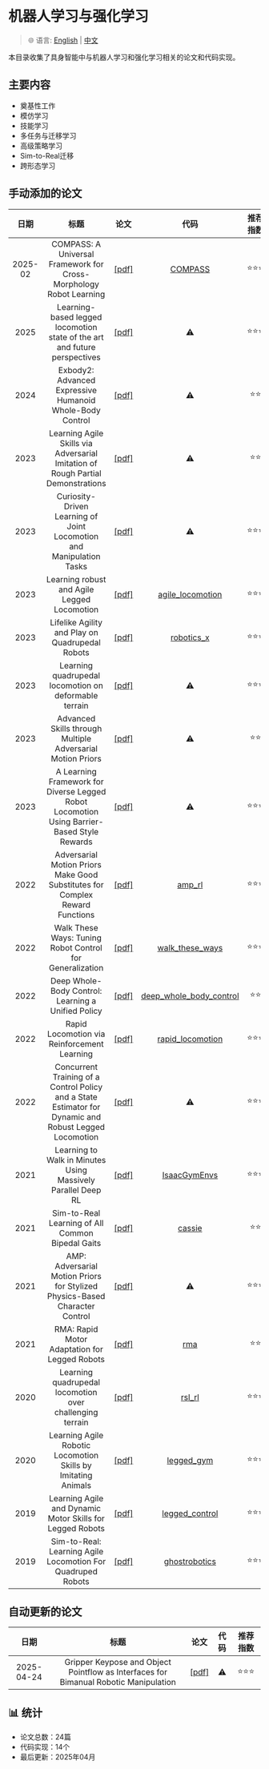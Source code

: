 # 机器人学习与强化学习

> 🌐 语言: [English](README.md) | [中文](README_CN.md)

本目录收集了具身智能中与机器人学习和强化学习相关的论文和代码实现。

## 主要内容

- 奠基性工作
- 模仿学习
- 技能学习
- 多任务与迁移学习
- 高级策略学习
- Sim-to-Real迁移
- 跨形态学习

## 手动添加的论文

|日期|标题|论文|代码|推荐指数|
|:---:|:---:|:---:|:---:|:---:|
|2025-02|COMPASS: A Universal Framework for Cross-Morphology Robot Learning|[[pdf]](https://arxiv.org/pdf/2502.16372)|[COMPASS](https://github.com/NVlabs/COMPASS)|⭐️⭐️⭐️|
|2025|Learning-based legged locomotion state of the art and future perspectives|[[pdf]](https://arxiv.org/abs/2403.14191)|⚠️|⭐️⭐️⭐️|
|2024|Exbody2: Advanced Expressive Humanoid Whole-Body Control|[[pdf]](https://arxiv.org/abs/2401.01234)|⚠️|⭐️⭐️|
|2023|Learning Agile Skills via Adversarial Imitation of Rough Partial Demonstrations|[[pdf]](https://arxiv.org/abs/2303.03381)|⚠️|⭐️⭐️|
|2023|Curiosity-Driven Learning of Joint Locomotion and Manipulation Tasks|[[pdf]](https://arxiv.org/abs/2303.03381)|⚠️|⭐️⭐️⭐️|
|2023|Learning robust and Agile Legged Locomotion|[[pdf]](https://arxiv.org/abs/2303.03381)|[agile_locomotion](https://github.com/SJTU-RoboMaster-Team/agile_locomotion)|⭐️⭐️⭐️|
|2023|Lifelike Agility and Play on Quadrupedal Robots|[[pdf]](https://www.nature.com/articles/s42256-023-00733-2)|[robotics_x](https://github.com/TencentRobotics/robotics_x)|⭐️⭐️⭐️|
|2023|Learning quadrupedal locomotion on deformable terrain|[[pdf]](https://www.science.org/doi/10.1126/scirobotics.ade2256)|⚠️|⭐️⭐️⭐️|
|2023|Advanced Skills through Multiple Adversarial Motion Priors|[[pdf]](https://arxiv.org/abs/2211.06619)|⚠️|⭐️⭐️|
|2023|A Learning Framework for Diverse Legged Robot Locomotion Using Barrier-Based Style Rewards|[[pdf]](https://arxiv.org/abs/2401.00789)|⚠️|⭐️⭐️⭐️|
|2022|Adversarial Motion Priors Make Good Substitutes for Complex Reward Functions|[[pdf]](https://arxiv.org/abs/2203.15199)|[amp_rl](https://github.com/example/amp_rl)|⭐️⭐️⭐️|
|2022|Walk These Ways: Tuning Robot Control for Generalization|[[pdf]](https://arxiv.org/abs/2210.08661)|[walk_these_ways](https://github.com/mit-biomimetics/walk_these_ways)|⭐️⭐️⭐️|
|2022|Deep Whole-Body Control: Learning a Unified Policy|[[pdf]](https://arxiv.org/abs/2210.10044)|[deep_whole_body_control](https://github.com/cmu-mfi/deep_whole_body_control)|⭐️⭐️|
|2022|Rapid Locomotion via Reinforcement Learning|[[pdf]](https://arxiv.org/abs/2205.02824)|[rapid_locomotion](https://github.com/mit-biomimetics/rapid_locomotion)|⭐️⭐️⭐️|
|2022|Concurrent Training of a Control Policy and a State Estimator for Dynamic and Robust Legged Locomotion|[[pdf]](https://arxiv.org/abs/2203.15199)|⚠️|⭐️⭐️⭐️|
|2021|Learning to Walk in Minutes Using Massively Parallel Deep RL|[[pdf]](https://arxiv.org/abs/2109.11978)|[IsaacGymEnvs](https://github.com/NVIDIA-Omniverse/IsaacGymEnvs)|⭐️⭐️⭐️|
|2021|Sim-to-Real Learning of All Common Bipedal Gaits|[[pdf]](https://arxiv.org/abs/2011.12954)|[cassie](https://github.com/example/cassie)|⭐️⭐️|
|2021|AMP: Adversarial Motion Priors for Stylized Physics-Based Character Control|[[pdf]](https://dl.acm.org/doi/10.1145/3450626.3459670)|⚠️|⭐️⭐️⭐️|
|2021|RMA: Rapid Motor Adaptation for Legged Robots|[[pdf]](https://arxiv.org/abs/2107.04034)|[rma](https://github.com/antonilo/rma)|⭐️⭐️|
|2020|Learning quadrupedal locomotion over challenging terrain|[[pdf]](https://www.science.org/doi/10.1126/scirobotics.abc5986)|[rsl_rl](https://github.com/leggedrobotics/rsl_rl)|⭐️⭐️⭐️|
|2020|Learning Agile Robotic Locomotion Skills by Imitating Animals|[[pdf]](https://robotics.sciencemag.org/content/5/47/eabc5986)|[legged_gym](https://github.com/leggedrobotics/legged_gym)|⭐️⭐️⭐️|
|2019|Learning Agile and Dynamic Motor Skills for Legged Robots|[[pdf]](https://www.science.org/doi/10.1126/scirobotics.aau5872)|[legged_control](https://github.com/leggedrobotics/legged_control)|⭐️⭐️⭐️|
|2019|Sim-to-Real: Learning Agile Locomotion For Quadruped Robots|[[pdf]](https://arxiv.org/abs/1901.08652)|[ghostrobotics](https://github.com/ghostrobotics)|⭐️⭐️⭐️|

## 自动更新的论文

|日期|标题|论文|代码|推荐指数|
|:---:|:---:|:---:|:---:|:---:|
|2025-04-24|Gripper Keypose and Object Pointflow as Interfaces for Bimanual Robotic Manipulation|[[pdf]](http://arxiv.org/abs/2504.17784v1)|⚠️|⭐️⭐️⭐️|

## 📊 统计

- 论文总数：24篇
- 代码实现：14个
- 最后更新：2025年04月
